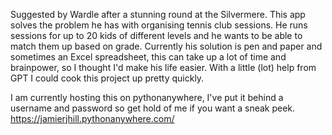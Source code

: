 Suggested by Wardle after a stunning round at the Silvermere. This app solves the problem he has with organising tennis club sessions. He runs sessions for up to 20 kids of different levels and he wants to be able to match them up based on grade. Currently his solution is pen and paper and sometimes an Excel spreadsheet, this can take up a lot of time and brainpower, so I thought I'd make his life easier. With a little (lot) help from GPT I could cook this project up pretty quickly. 

I am currently hosting this on pythonanywhere, I've put it behind a username and password so get hold of me if you want a sneak peek. https://jamierjhill.pythonanywhere.com/
